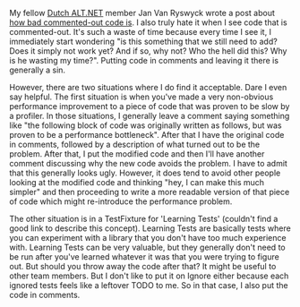 My fellow <a href="http://groups.google.com/group/dutchaltdotnet">Dutch ALT.NET</a> member Jan Van Ryswyck wrote a post about <a href="http://elegantcode.com/2008/09/21/commented-out-code-and-broken-windows/">how bad commented-out code is</a>.  I also truly hate it when I see code that is commented-out.  It's such a waste of time because every time I see it, I immediately start wondering "is this something that we still need to add? Does it simply not work yet? And if so, why not? Who the hell did this? Why is he wasting my time?".  Putting code in comments and leaving it there is generally a sin.

However, there are two situations where I do find it acceptable.  Dare I even say helpful. The first situation is when you've made a very non-obvious performance improvement to a piece of code that was proven to be slow by a profiler. In those situations, I generally leave a comment saying something like "the following block of code was originally written as follows, but was proven to be a performance bottleneck".  After that I have the original code in comments, followed by a description of what turned out to be the problem.  After that, I put the modified code and then I'll have another comment discussing why the new code avoids the problem.  I have to admit that this generally looks ugly.  However, it does tend to avoid other people looking at the modified code and thinking "hey, I can make this much simpler" and then proceeding to write a more readable version of that piece of code which might re-introduce the performance problem.

The other situation is in a TestFixture for 'Learning Tests' (couldn't find a good link to describe this concept).  Learning Tests are basically tests where you can experiment with a library that you don't have too much experience with.  Learning Tests can be very valuable, but they generally don't need to be run after you've learned whatever it was that you were trying to figure out.  But should you throw away the code after that? It might be useful to other team members. But I don't like to put it on Ignore either because each ignored tests feels like a leftover TODO to me. So in that case, I also put the code in comments.